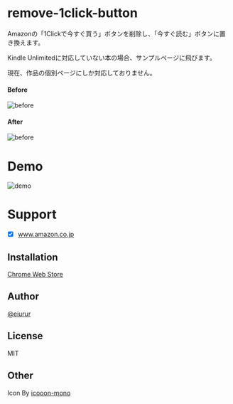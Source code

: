 remove-1click-button
====

Amazonの「1Clickで今すぐ買う」ボタンを削除し、「今すぐ読む」ボタンに置き換えます。

Kindle Unlimitedに対応していない本の場合、サンプルページに飛びます。

現在、作品の個別ページにしか対応しておりません。

#### Before

![before](https://github.com/eiurur/remove-1click-button/raw/master/before.png)

#### After

![before](https://github.com/eiurur/remove-1click-button/raw/master/after.png)

# Demo


![demo](https://github.com/eiurur/remove-1click-button/raw/master/demo.gif)

# Support

- [x] www.amazon.co.jp

## Installation

<a href="https://chrome.google.com/webstore/detail/eeljfbflkoeipnfndafbknkihocfeplg" target="_blank">Chrome Web Store</a>

## Author

[@eiurur](https://twitter.com/eiua_)

## License

MIT

## Other

Icon By <a href="http://icooon-mono.com/" target="_blank">icooon-mono</a>